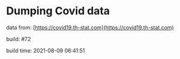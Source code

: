 Dumping Covid data
==================
                        
data from: [https://covid19.th-stat.com](https://covid19.th-stat.com)

build: #72

build time: 2021-08-09 06:41:51
